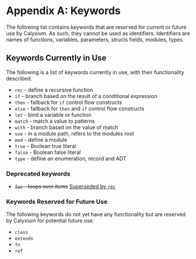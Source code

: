 # Appendix A: Keywords

The following list contains keywords that are reserved for current or future use by Calyxium. As such, they cannot be used as identifiers. Identifiers are names of functions, variables, parameters, structs fields, modules, types.

## Keywords Currently in Use

The following is a list of keywords currently in use, with their functionality described.

- `rec` - define a recursive function
- `if` - branch based on the result of a conditional expression
- `then` - fallback for `if` control flow constructs
- `else` - fallback for `then` and `if` control flow constructs
- `let` - bind a variable or function
- `match` - match a value to patterns
- `with` - branch based on the value of match
- `use` - in a module path, refers to the modules root
- `mod` - define a module
- `true` - Boolean true literal
- `false` - Boolean false literal
- `type` - define an enumeration, record and ADT

### Deprecated keywords  

* ~~`for` - loops over items~~ [Superseded by `rec`](appendix-03-codebytes.md#for-loops)

### Keywords Reserved for Future Use

The following keywords do not yet have any functionality but are reserved by
Calyxium for potential future use.

- `class`
- `extends`
- `fn`
- `ref`